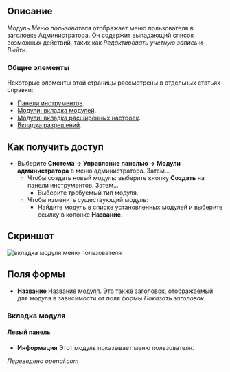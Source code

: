 <!-- Filename: Help4.x:Admin_Modules:_User_Menu / Display title: Модули: Меню пользователя -->

## Описание

Модуль *Меню пользователя* отображает меню пользователя в заголовке Администратора. Он содержит выпадающий список возможных действий, таких как *Редактировать учетную запись* и *Выйти*.

### Общие элементы

Некоторые элементы этой страницы рассмотрены в отдельных статьях справки:

* [Панели инструментов](jdocmanual?article=help/common-elements/toolbars).
* [Модули: вкладка модулей](jdocmanual?article=help/modules/modules-module-tab).
* [Модули: вкладка расширенных настроек](jdocmanual?article=help/modules/modules-advanced-tab).
* [Вкладка разрешений](jdocmanual?article=help/common-elements/edit-permissions).

## Как получить доступ

- Выберите **Система → Управление панелью → Модули администратора**
  в меню администратора. Затем...
  - Чтобы создать новый модуль: выберите кнопку **Создать** на панели инструментов. Затем...
    - Выберите требуемый тип модуля.
  - Чтобы изменить существующий модуль:
    - Найдите модуль в списке установленных модулей и выберите
      ссылку в колонке **Название**.

## Скриншот

![вкладка модуля меню пользователя](../../../ru/images/modules-admin/modules-user-menu-module-tab.png)

## Поля формы

- **Название** Название модуля. Это также заголовок, отображаемый
  для модуля в зависимости от поля формы *Показать заголовок*.

### Вкладка модуля

#### Левый панель

- **Информация** Этот модуль показывает меню пользователя.

*Переведено openai.com*

